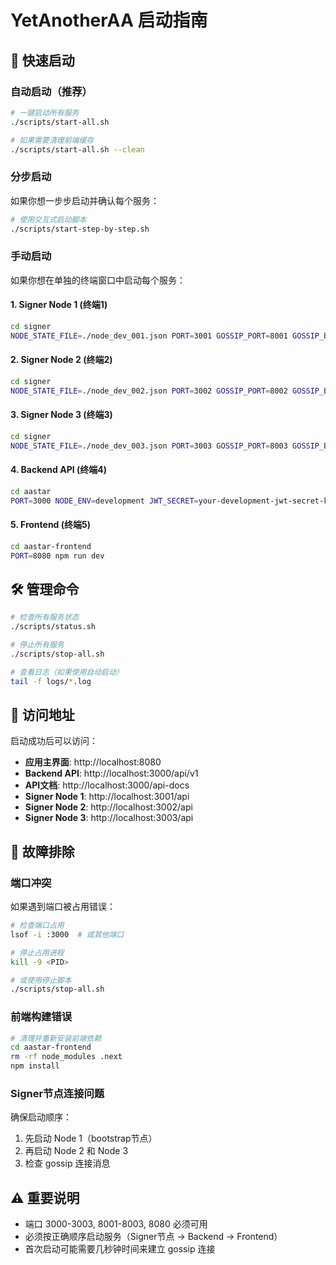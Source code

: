 # YetAnotherAA 启动指南

## 🚀 快速启动

### 自动启动（推荐）

```bash
# 一键启动所有服务
./scripts/start-all.sh

# 如果需要清理前端缓存
./scripts/start-all.sh --clean
```

### 分步启动

如果你想一步步启动并确认每个服务：

```bash
# 使用交互式启动脚本
./scripts/start-step-by-step.sh
```

### 手动启动

如果你想在单独的终端窗口中启动每个服务：

#### 1. Signer Node 1 (终端1)
```bash
cd signer
NODE_STATE_FILE=./node_dev_001.json PORT=3001 GOSSIP_PORT=8001 GOSSIP_BOOTSTRAP_PEERS="" npm run start:dev
```

#### 2. Signer Node 2 (终端2)
```bash
cd signer
NODE_STATE_FILE=./node_dev_002.json PORT=3002 GOSSIP_PORT=8002 GOSSIP_BOOTSTRAP_PEERS="ws://localhost:8001" npm run start:dev
```

#### 3. Signer Node 3 (终端3)
```bash
cd signer
NODE_STATE_FILE=./node_dev_003.json PORT=3003 GOSSIP_PORT=8003 GOSSIP_BOOTSTRAP_PEERS="ws://localhost:8001" npm run start:dev
```

#### 4. Backend API (终端4)
```bash
cd aastar
PORT=3000 NODE_ENV=development JWT_SECRET=your-development-jwt-secret-key BLS_SIGNER_URL=http://localhost:3001 npm run start:dev
```

#### 5. Frontend (终端5)
```bash
cd aastar-frontend
PORT=8080 npm run dev
```

## 🛠️ 管理命令

```bash
# 检查所有服务状态
./scripts/status.sh

# 停止所有服务
./scripts/stop-all.sh

# 查看日志（如果使用自动启动）
tail -f logs/*.log
```

## 📍 访问地址

启动成功后可以访问：

- **应用主界面**: http://localhost:8080
- **Backend API**: http://localhost:3000/api/v1
- **API文档**: http://localhost:3000/api-docs
- **Signer Node 1**: http://localhost:3001/api
- **Signer Node 2**: http://localhost:3002/api
- **Signer Node 3**: http://localhost:3003/api

## 🔧 故障排除

### 端口冲突

如果遇到端口被占用错误：

```bash
# 检查端口占用
lsof -i :3000  # 或其他端口

# 停止占用进程
kill -9 <PID>

# 或使用停止脚本
./scripts/stop-all.sh
```

### 前端构建错误

```bash
# 清理并重新安装前端依赖
cd aastar-frontend
rm -rf node_modules .next
npm install
```

### Signer节点连接问题

确保启动顺序：
1. 先启动 Node 1（bootstrap节点）
2. 再启动 Node 2 和 Node 3
3. 检查 gossip 连接消息

## ⚠️ 重要说明

- 端口 3000-3003, 8001-8003, 8080 必须可用
- 必须按正确顺序启动服务（Signer节点 → Backend → Frontend）
- 首次启动可能需要几秒钟时间来建立 gossip 连接